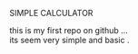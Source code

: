   SIMPLE CALCULATOR



  this is my first repo on github ... <br>
  its seem very simple and basic . <br>
  
